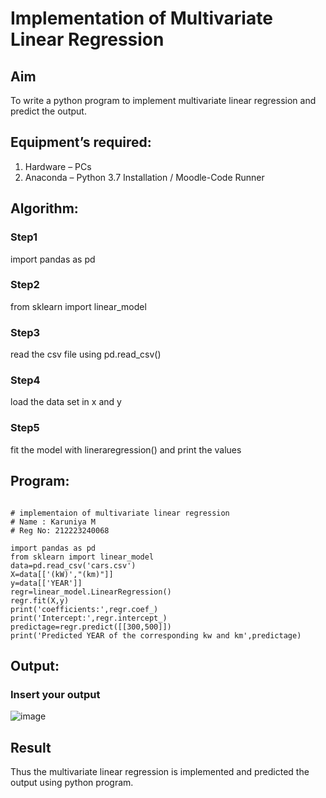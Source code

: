 # Implementation of Multivariate Linear Regression
## Aim
To write a python program to implement multivariate linear regression and predict the output.
## Equipment’s required:
1.	Hardware – PCs
2.	Anaconda – Python 3.7 Installation / Moodle-Code Runner
## Algorithm:
### Step1
import pandas as pd

### Step2
from sklearn import linear_model

### Step3
read the csv file using pd.read_csv()

### Step4
load the data set in x and y

### Step5
fit the model with lineraregression() and print the values

## Program:
```

# implementaion of multivariate linear regression
# Name : Karuniya M
# Reg No: 212223240068

import pandas as pd
from sklearn import linear_model
data=pd.read_csv('cars.csv')
X=data[['(kW)',"(km)"]]
y=data[['YEAR']]
regr=linear_model.LinearRegression()
regr.fit(X,y)
print('coefficients:',regr.coef_)
print('Intercept:',regr.intercept_)
predictage=regr.predict([[300,500]])
print('Predicted YEAR of the corresponding kw and km',predictage)

```
## Output:
### Insert your output

![image](https://github.com/karuniya2005/Multivariate-Linear-Regression/assets/161425769/927dd374-10d7-4bfb-9a65-5427780efd4c)



## Result
Thus the multivariate linear regression is implemented and predicted the output using python program.
